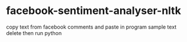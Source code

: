 # facebook-sentiment-analyser-nltk
copy text from facebook comments and paste in program sample text delete then run python
